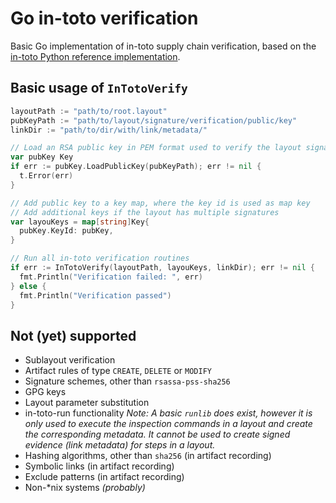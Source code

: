 # Go in-toto verification

Basic Go implementation of in-toto supply chain verification, based on the
[in-toto Python reference implementation](https://github.com/in-toto/in-toto).


## Basic usage of `InTotoVerify`
```go
layoutPath := "path/to/root.layout"
pubKeyPath := "path/to/layout/signature/verification/public/key"
linkDir := "path/to/dir/with/link/metadata/"

// Load an RSA public key in PEM format used to verify the layout signature
var pubKey Key
if err := pubKey.LoadPublicKey(pubKeyPath); err != nil {
  t.Error(err)
}

// Add public key to a key map, where the key id is used as map key
// Add additional keys if the layout has multiple signatures
var layouKeys = map[string]Key{
  pubKey.KeyId: pubKey,
}

// Run all in-toto verification routines
if err := InTotoVerify(layoutPath, layouKeys, linkDir); err != nil {
  fmt.Println("Verification failed: ", err)
} else {
  fmt.Println("Verification passed")
}

```


## Not (yet) supported
* Sublayout verification
* Artifact rules of type `CREATE`, `DELETE` or `MODIFY`
* Signature schemes, other than `rsassa-pss-sha256`
* GPG keys
* Layout parameter substitution
* in-toto-run functionality
  *Note: A basic `runlib` does exist, however it is only used to execute the
  inspection commands in a layout and create the corresponding metadata. It
  cannot be used to create signed evidence (link metadata) for steps in a
  layout.*
* Hashing algorithms, other than `sha256` (in artifact recording)
* Symbolic links (in artifact recording)
* Exclude patterns (in artifact recording)
* Non-\*nix systems *(probably)*